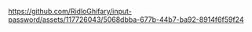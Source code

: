 

https://github.com/RidloGhifary/input-password/assets/117726043/5068dbba-677b-44b7-ba92-8914f6f59f24

